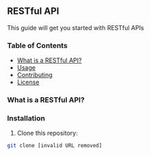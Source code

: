 ##  RESTful API

This guide will get you started with RESTful APIs

### Table of Contents

* [What is a RESTful API?](#What-is-a-restful-api)
* [Usage](#usage)
* [Contributing](#contributing)
* [License](#license)

### What is a RESTful API?


### Installation

1. Clone this repository:

```bash
git clone [invalid URL removed]
